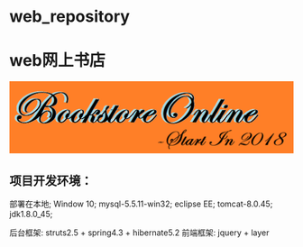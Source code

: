 web_repository
====

# web网上书店

![Logo](https://raw.githubusercontent.com/2019web/web_repository/master/WikiPage_LOGO/LOGO.png)

## 项目开发环境：
  部署在本地;
  Window 10;
  mysql-5.5.11-win32;
  eclipse EE;
  tomcat-8.0.45;
  jdk1.8.0_45;
  
后台框架: struts2.5 + spring4.3 + hibernate5.2
前端框架: jquery + layer
